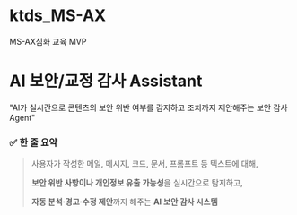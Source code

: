 # ktds_MS-AX
MS-AX심화 교육 MVP

# AI 보안/교정 감사 Assistant
"AI가 실시간으로 콘텐츠의 보안 위반 여부를 감지하고 조치까지 제안해주는 보안 감사 Agent"

### ✅ **한 줄 요약**

> 사용자가 작성한 메일, 메시지, 코드, 문서, 프롬프트 등 텍스트에 대해,
> 
> 
> **보안 위반 사항이나 개인정보 유출 가능성**을 실시간으로 탐지하고,
> 
> **자동 분석·경고·수정 제안**까지 해주는 **AI 보안 감사 시스템**
>
